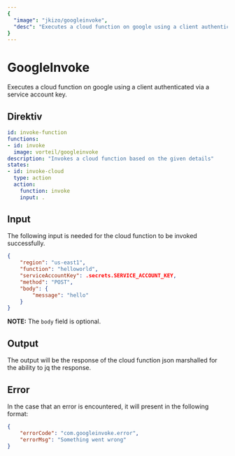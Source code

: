 ```yaml
---
{
  "image": "jkizo/googleinvoke",
  "desc": "Executes a cloud function on google using a client authenticated via a service account key."
}
---
```


# GoogleInvoke

Executes a cloud function on google using a client authenticated via a service account key.

## Direktiv

```yaml
id: invoke-function
functions:
- id: invoke
  image: vorteil/googleinvoke
description: "Invokes a cloud function based on the given details"
states:
- id: invoke-cloud
  type: action
  action:
    function: invoke
    input: .
```

## Input

The following input is needed for the cloud function to be invoked successfully.

```json
{
    "region": "us-east1",
    "function": "helloworld",
    "serviceAccountKey": .secrets.SERVICE_ACCOUNT_KEY,
    "method": "POST",
    "body": {
        "message": "hello"
    }
}
```

**NOTE:** The `body` field is optional.

## Output

The output will be the response of the cloud function json marshalled for the ability to jq the response.

## Error

In the case that an error is encountered, it will present in the following format:

```json
{
    "errorCode": "com.googleinvoke.error",
    "errorMsg": "Something went wrong"
}
```